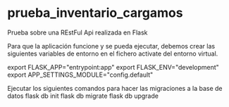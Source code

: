 # prueba_inventario_cargamos
Prueba sobre una REstFul Api realizada en Flask

Para que la aplicación funcione y se pueda ejecutar, debemos crear las siguientes variables de entorno en el fichero activate del entorno virtual.

export FLASK_APP="entrypoint:app"
export FLASK_ENV="development"
export APP_SETTINGS_MODULE="config.default"

Ejecutar los siguientes comandos para hacer las migraciones a la base de datos
flask db init
flask db migrate
flask db upgrade